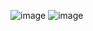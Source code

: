 ![image](https://github.com/fevziatanoglu/Angular-Calculator-App/assets/95905332/c5043b5e-24ca-4b5a-8e92-93a3af1c1739)
![image](https://github.com/fevziatanoglu/Angular-Calculator-App/assets/95905332/08460c73-52a8-4894-8b94-b8834f9049be)

